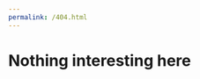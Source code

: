 ```yaml
---
permalink: /404.html
---
```


<!DOCTYPE html>
<html>
<body>
<h1>Nothing interesting here</h1>
</body>
</html>
